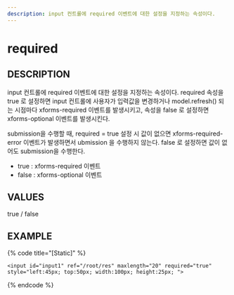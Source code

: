 ```yaml
---
description: input 컨트롤에 required 이벤트에 대한 설정을 지정하는 속성이다.
---
```


# required

## DESCRIPTION

input 컨트롤에 required 이벤트에 대한 설정을 지정하는 속성이다. required 속성을 true 로 설정하면 input 컨트롤에 사용자가 입력값을 변경하거나 model.refresh\(\) 되는 시점마다 xforms-required 이벤트를 발생시키고, 속성을 false 로 설정하면 xforms-optional 이벤트를 발생시킨다.

submission을 수행할 때, required = true 설정 시 값이 없으면 xforms-required-error 이벤트가 발생하면서 ubmission 을 수행하지 않는다. false 로 설정하면 값이 없어도 submission을 수행한다.

* true : xforms-required 이벤트
* false : xforms-optional 이벤트   

## VALUES

true / false

## EXAMPLE

{% code title="\[Static\]" %}
```markup
<input id="input1" ref="/root/res" maxlength="20" required="true" style="left:45px; top:50px; width:100px; height:25px; ">
```
{% endcode %}

